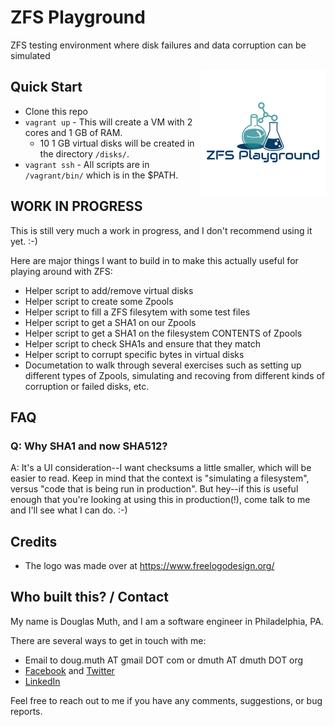
# ZFS Playground

ZFS testing environment where disk failures and data corruption can be simulated

<img src="./img/zfs-playground-logo.png" align="right" />

## Quick Start

- Clone this repo
- `vagrant up` - This will create a VM with 2 cores and 1 GB of RAM.
	- 10 1 GB virtual disks will be created in the directory `/disks/`.
- `vagrant ssh` - All scripts are in `/vagrant/bin/` which is in the $PATH.

## WORK IN PROGRESS

This is still very much a work in progress, and I don't recommend using it yet. :-)

Here are major things I want to build in to make this actually useful for playing around with ZFS:

- Helper script to add/remove virtual disks
- Helper script to create some Zpools
- Helper script to fill a ZFS filesytem with some test files
- Helper script to get a SHA1 on our Zpools
- Helper script to get a SHA1 on the filesystem CONTENTS of Zpools
- Helper script to check SHA1s and ensure that they match
- Helper script to corrupt specific bytes in virtual disks
- Documetation to walk through several exercises such as setting up different types of Zpools, simulating and recoving from different kinds of corruption or failed disks, etc.


## FAQ

### Q: Why SHA1 and now SHA512?

A: It's a UI consideration--I want checksums a little smaller, which will be easier to read.  Keep in mind that the context is "simulating a filesystem", versus "code that is being run in production".  But hey--if this is useful enough that you're looking at using this in production(!), come talk to me and I'll see what I can do. :-)


## Credits

- The logo was made over at https://www.freelogodesign.org/


## Who built this? / Contact

My name is Douglas Muth, and I am a software engineer in Philadelphia, PA.

There are several ways to get in touch with me:
- Email to doug.muth AT gmail DOT com or dmuth AT dmuth DOT org
- [Facebook](https://facebook.com/dmuth) and [Twitter](http://twitter.com/dmuth)
- [LinkedIn](http://localhost:8080/www.linkedin.com/in/dmuth)

Feel free to reach out to me if you have any comments, suggestions, or bug reports.



